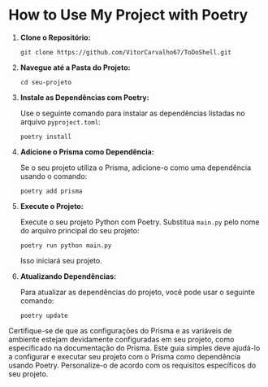# How to Use My Project with Poetry

1. **Clone o Repositório:**

   ```
   git clone https://github.com/VitorCarvalho67/ToDoShell.git
   ```

2. **Navegue até a Pasta do Projeto:**

   ```
   cd seu-projeto
   ```

3. **Instale as Dependências com Poetry:**

   Use o seguinte comando para instalar as dependências listadas no arquivo `pyproject.toml`:

   ```
   poetry install
   ```

4. **Adicione o Prisma como Dependência:**

   Se o seu projeto utiliza o Prisma, adicione-o como uma dependência usando o comando:

   ```
   poetry add prisma
   ```

5. **Execute o Projeto:**

   Execute o seu projeto Python com Poetry. Substitua `main.py` pelo nome do arquivo principal do seu projeto:

   ```
   poetry run python main.py
   ```

   Isso iniciará seu projeto.

6. **Atualizando Dependências:**

   Para atualizar as dependências do projeto, você pode usar o seguinte comando:

   ```
   poetry update
   ```

Certifique-se de que as configurações do Prisma e as variáveis de ambiente estejam devidamente configuradas em seu projeto, como especificado na documentação do Prisma. Este guia simples deve ajudá-lo a configurar e executar seu projeto com o Prisma como dependência usando Poetry. Personalize-o de acordo com os requisitos específicos do seu projeto.
